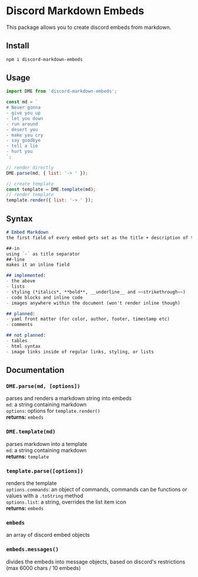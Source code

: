 # Discord Markdown Embeds

This package allows you to create discord embeds from markdown.

## Install

```sh
npm i discord-markdown-embeds
```

## Usage

```js
import DME from 'discord-markdown-embeds';

const md = `
# Never gonna
- give you up
- let you down
- run around
- desert you
- make you cry
- say goodbye
- tell a lie
- hurt you
`;

// render directly
DME.parse(md, { list: '-> ' });

// create template
const template = DME.template(md);
// render template
template.render({ list: '-> ' });
```

## Syntax

```md
# Embed Markdown
the first field of every embed gets set as the title + description of that embed. This will probably change at some point.

##-in
using `-` as title separator
##-line
makes it an inline field

## implemented:
- the above
- lists
- styling (*italics*, **bold**, __underline__ and ~~strikethrough~~)
- code blocks and inline code
- images anywhere within the document (won't render inline though)

## planned:
- yaml front matter (for color, author, footer, timestamp etc)
- comments

## not planned:
- tables
- html syntax
- image links inside of regular links, styling, or lists
```

## Documentation

### `DME.parse(md, [options])`
parses and renders a markdown string into embeds\
`md`: a string containing markdown\
`options`: options for `template.render()`\
**returns:** `embeds`

### `DME.template(md)`
parses markdown into a template\
`md`: a string containing markdown\
**returns:** `template`

### `template.parse([options])`
renders the template\
`options.commands`: an object of commands, commands can be functions or values with a `.toString` method\
`options.list`: a string, overrides the list item icon\
**returns:** `embeds`

### `embeds`
an array of discord embed objects

### `embeds.messages()`
divides the embeds into message objects, based on discord's restrictions (max 6000 chars / 10 embeds)